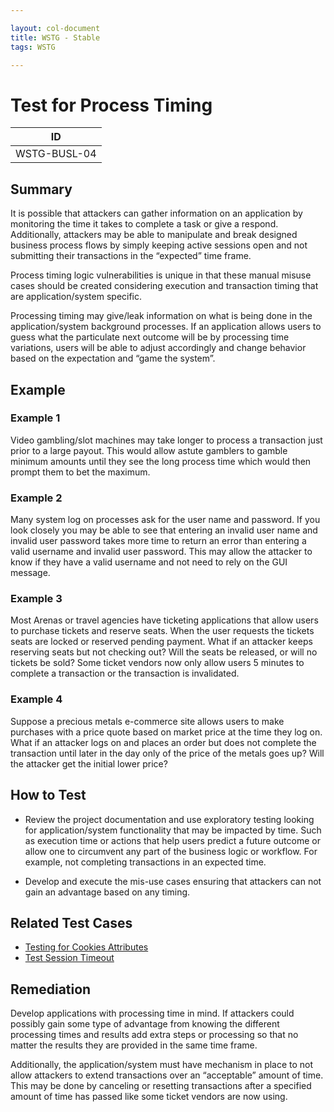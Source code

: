 ```yaml
---

layout: col-document
title: WSTG - Stable
tags: WSTG

---
```

# Test for Process Timing

|ID               |
|-----------------|
|WSTG-BUSL-04|

## Summary

It is possible that attackers can gather information on an application by monitoring the time it takes to complete a task or give a respond. Additionally, attackers may be able to manipulate and break designed business process flows by simply keeping active sessions open and not submitting their transactions in the “expected” time frame.

Process timing logic vulnerabilities is unique in that these manual misuse cases should be created considering execution and transaction timing that are application/system specific.

Processing timing may give/leak information on what is being done in the application/system background processes. If an application allows users to guess what the particulate next outcome will be by processing time variations, users will be able to adjust accordingly and change behavior based on the expectation and “game the system”.

## Example

### Example 1

Video gambling/slot machines may take longer to process a transaction just prior to a large payout. This would allow astute gamblers to gamble minimum amounts until they see the long process time which would then prompt them to bet the maximum.

### Example 2

Many system log on processes ask for the user name and password. If you look closely you may be able to see that entering an invalid user name and invalid user password takes more time to return an error than entering a valid username and invalid user password. This may allow the attacker to know if they have a valid username and not need to rely on the GUI message.

### Example 3

Most Arenas or travel agencies have ticketing applications that allow users to purchase tickets and reserve seats. When the user requests the tickets seats are locked or reserved pending payment. What if an attacker keeps reserving seats but not checking out? Will the seats be released, or will no tickets be sold? Some ticket vendors now only allow users 5 minutes to complete a transaction or the transaction is invalidated.

### Example 4

Suppose a precious metals e-commerce site allows users to make purchases with a price quote based on market price at the time they log on. What if an attacker logs on and places an order but does not complete the transaction until later in the day only of the price of the metals goes up? Will the attacker get the initial lower price?

## How to Test

- Review the project documentation and use exploratory testing looking for application/system functionality that may be impacted by time. Such as execution time or actions that help users predict a future outcome or allow one to circumvent any part of the business logic or workflow. For example, not completing transactions in an expected time.

- Develop and execute the mis-use cases ensuring that attackers can not gain an advantage based on any timing.

## Related Test Cases

- [Testing for Cookies Attributes](../06-Session_Management_Testing/02-Testing_for_Cookies_Attributes.md)
- [Test Session Timeout](../06-Session_Management_Testing/07-Testing_Session_Timeout.md)

## Remediation

Develop applications with processing time in mind. If attackers could possibly gain some type of advantage from knowing the different processing times and results add extra steps or processing so that no matter the results they are provided in the same time frame.

Additionally, the application/system must have mechanism in place to not allow attackers to extend transactions over an “acceptable” amount of time. This may be done by canceling or resetting transactions after a specified amount of time has passed like some ticket vendors are now using.
